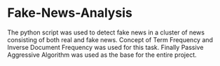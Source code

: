 # Fake-News-Analysis
The python script was used to detect fake news in a cluster of news consisting of both real and fake news. Concept of Term Frequency and Inverse Document Frequency was used for this task. Finally Passive Aggressive Algorithm was used as the base for the entire project.
